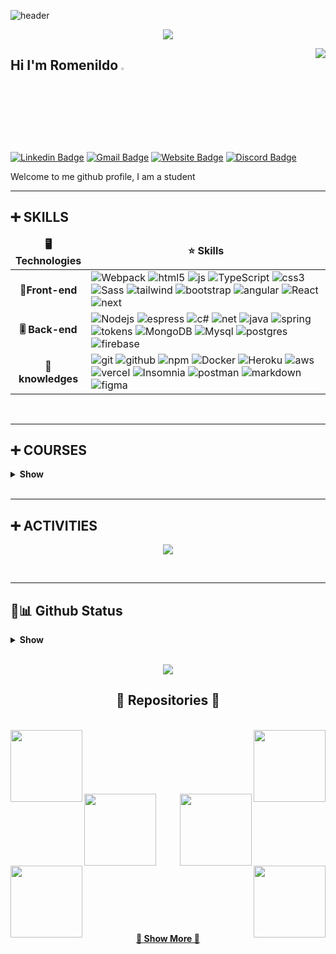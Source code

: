 
![header](https://capsule-render.vercel.app/api?type=wavING&color=0:7FFFD4,100:00FFFF&height=150&section=header&text=Romenildo%20Ferreira&fontSize=35&desc=Web%20Development&animation=twinkling&fontColor=ddd&fontAlignY=30)

<!--[![](https://github.com/Romenildo/Romenildo/blob/main/imgs/profile.png)](https://github.com/Romenildo)-->

<p align="center">
 <a href="https://github.com/DenverCoder1/readme-typing-svg"><img src="https://readme-typing-svg.herokuapp.com?lines=WELCOME+TO+MY+GITHUB;COMPUTER+SCIENCE+STUDENT;WEB+DEVELOPMENT;ALWAYS+LOOKING+FOR+NEW+TECHNOLOGIES;FULL+STACK;&center=true&height=50&font=georgia"></a>
</p>

<img align="right" src="https://visitor-badge.laobi.icu/badge?page_id=Romenildo.Romenildo">

## Hi I'm Romenildo <img src="https://media.giphy.com/media/hvRJCLFzcasrR4ia7z/giphy.gif" width="3%">


[![Linkedin Badge](https://img.shields.io/badge/-Romenildo-blue?style=flat&logo=Linkedin&logoColor=white&link=https://www.linkedin.com/in/romenildo-ferreira-3679561a2/)](romenildo-ferreira-3679561a2/)
[![Gmail Badge](https://img.shields.io/badge/-romenildoferreira@gmail.com-c14438?style=flat&logo=Gmail&logoColor=white&link=mailto:romenildoferreira@gmail.com)](mailto:romenildoferreira@gmail.com)
[![Website Badge](https://img.shields.io/badge/Romenildo.io-47CCCC?style=flat&logo=Google-Chrome&logoColor=white&link=/)](/)
[![Discord Badge](https://img.shields.io/badge/Discord-7289DA?style=flat&logo=discord&logoColor=white&link=mailto:romenildoferreira@gmail.com)](mailto:romenildoferreira@gmail.com)

Welcome to me github profile, I am a student
<br>


---   

## **➕ SKILLS**

<table align="center">
  <thead align="center">
    <tr>
      	<td><b>🖥 Technologies</b></td>
	<td><b>⭐ Skills</b></td>
    </tr>
  </thead>
  <tbody>
    <tr>
	    <td align="center" > <b>📱Front-end</b></td>
	    <td>
		    <img alt="Webpack" src="https://img.shields.io/badge/-Webpack-8DD6F9?style=flat-square&logo=webpack&logoColor=white" />
		    <img alt="html5" src="https://img.shields.io/badge/-HTML5-E34F26?style=flat-square&logo=html5&logoColor=white" />
		    <img alt="js" src="https://img.shields.io/badge/JavaScript-F7DF1E?style=flat-square&logo=javascript&logoColor=black" />
		    <img alt="TypeScript" src="https://img.shields.io/badge/-TypeScript-007ACC?style=flat-square&logo=typescript&logoColor=white" />
		    <img alt="css3" src="https://img.shields.io/badge/CSS-239120?&style=flat-square&logo=css3&logoColor=white" />
		    <img alt="Sass" src="https://img.shields.io/badge/-Sass-CC6699?style=flat-square&logo=sass&logoColor=white" />
		    <img alt="tailwind" src="https://img.shields.io/badge/Tailwind_CSS-38B2AC?style=flat-square&logo=tailwind-css&logoColor=white" />
		    <img alt="bootstrap" src="https://img.shields.io/badge/Bootstrap-563D7C?style=flat-square&logo=bootstrap&logoColor=white" />
		    <img alt="angular" src="https://img.shields.io/badge/-Angular-DD0031?style=flat-square&logo=angular&logoColor=white" />
		    <img alt="React" src="https://img.shields.io/badge/-React-45b8d8?style=flat-square&logo=react&logoColor=white" />  
		    <img alt="next" src="https://img.shields.io/badge/Next-black?style=flat-square&logo=next.js&logoColor=white" /> 
	    </td>
    </tr>
    <tr>
	   <td align="center"  > <b>🎚 Back-end</b></td>
	     <td width="600px">
		    <img alt="Nodejs" src="https://img.shields.io/badge/-Nodejs-43853d?style=flat-square&logo=Node.js&logoColor=white" />
		    <img alt="espress" src="https://img.shields.io/badge/Express.js-404D59?style=flat-square" />
		    <img alt="c#" src="https://img.shields.io/badge/C%23-239120?style=flat-square&logo=c-sharp&logoColor=white" />
		    <img alt="net" src="https://img.shields.io/badge/.NET-5C2D91?style=flat-square&logo=.net&logoColor=white" />
		    <img alt="java" src="https://img.shields.io/badge/Java-ED8B00?style=flat-squaree&logo=java&logoColor=white" />
		    <img alt="spring" src="https://img.shields.io/badge/Spring-6DB33F?style=flat-square&logo=spring&logoColor=white" />
		    <img alt="tokens" src="https://img.shields.io/badge/JWT-black?style=flat-square&logo=JSON%20web%20tokens" />
		    <img alt="MongoDB" src="https://img.shields.io/badge/-MongoDB-13aa52?style=flat-square&logo=mongodb&logoColor=white" />
		    <img alt="Mysql" src="https://img.shields.io/badge/MySQL-00000F?style=flat-square&logo=mysql&logoColor=white" />
		    <img alt="postgres" src="https://img.shields.io/badge/PostgreSQL-316192?style=flat-square&logo=postgresql&logoColor=white" />
		    <img alt="firebase" src="https://img.shields.io/badge/Firebase-F29D0C?style=flat-square&logo=firebase&logoColor=white" />
	    </td>
    </tr>
    <tr>
	    <td align="center" > <b>💾 knowledges</b></td>
	     <td >
		    <img alt="git" src="https://img.shields.io/badge/-Git-F05032?style=flat-square&logo=git&logoColor=white" />
		    <img alt="github" src="https://img.shields.io/badge/github-%23121011.svg?style=flat-square&logo=github&logoColor=white" />
		    <img alt="npm" src="https://img.shields.io/badge/-NPM-CB3837?style=flat-square&logo=npm&logoColor=white" />
		    <img alt="Docker" src="https://img.shields.io/badge/-Docker-46a2f1?style=flat-square&logo=docker&logoColor=white" />
		    <img alt="Heroku" src="https://img.shields.io/badge/-Heroku-430098?style=flat-square&logo=heroku&logoColor=white" />
		    <img alt="aws" src="https://img.shields.io/badge/Amazon_AWS-232F3E?style=flat-square&logo=amazon-aws&logoColor=white" />
		    <img alt="vercel" src="https://img.shields.io/badge/vercel-%23000000.svg?style=flat-square&logo=vercel&logoColor=white" />
		    <img alt="Insomnia" src="https://img.shields.io/badge/-Insomnia-5849BE?style=flat-square&logo=insomnia&logoColor=white" />
		    <img alt="postman" src="https://img.shields.io/badge/Postman-FF6C37?style=flat-square&logo=postman&logoColor=white" />
		    <img alt="markdown" src="https://img.shields.io/badge/Markdown-000000?style=flat-square&logo=markdown&logoColor=white" />
		    <img alt="figma" src="https://img.shields.io/badge/figma-%23F24E1E.svg?style=flat-square&logo=figma&logoColor=white" />
	    </td>
    </tr>
  </tbody>
</table>
<br/>

---   

## **➕ COURSES**

<details> 
  <summary><b>Show</b></summary>
  <br/>
  <table>
  <thead align="center">
    <tr>
      	<td><b>📚 COURSES</td>
	<td><b>🖋 NAME</b></td>
    </tr>
  </thead>
  <tbody>
   <tr>
	    <td align="center" > <img alt="udemy" src="https://img.shields.io/badge/Udemy-A435F0?style=flat-square&logo=Udemy&logoColor=white" /></td>
	    <td>
		    <a href="/" target="_blank">
			    Next.js e React - Curso Completo - Aprenda com Projetos(in progress)
		    </a>
	    </td>
    </tr>
    <tr>
	    <td align="center" > <img alt="udemy" src="https://img.shields.io/badge/Udemy-A435F0?style=flat-square&logo=Udemy&logoColor=white" /></td>
	    <td>
		    <a href="/" target="_blank">
			    React - The Complete Guide (incl Hooks, React Router, Redux)(in progress)
		    </a>
	    </td>
    </tr>
    <tr>
	    <td align="center" > <img alt="udemy" src="https://img.shields.io/badge/Udemy-A435F0?style=flat-square&logo=Udemy&logoColor=white" /></td>
	    <td>
		    <a href="https://www.udemy.com/certificate/UC-9ba5ea72-c7b2-4b5a-b6a2-66ef40fecda4/" target="_blank">
			    Node.js do Zero a Maestria com diversos Projetos
		    </a>
	    </td>
    </tr>
    <tr>
	   <td align="center"  >  <img alt="udemy" src="https://img.shields.io/badge/Udemy-A435F0?style=flat-square&logo=Udemy&logoColor=white" /></td>
	     <td>
		<a href="https://www.udemy.com/certificate/UC-8eb37280-e186-4831-b6b1-6ef39e806bfe/" target="_blank">
			    Formação Angular + Spring Boot
		    </a>
	    </td>
    </tr>
    <tr>
	    <td align="center" >  <img alt="udemy" src="https://img.shields.io/badge/Udemy-A435F0?style=flat-square&logo=Udemy&logoColor=white" /></td>
	     <td >
		    <a href="https://www.udemy.com/certificate/UC-e41c9125-eaa1-4526-ac2d-35be05732e40/" target="_blank">
			    Curso React + Redux: Fundamentos e 2 Apps 
		    </a>
	    </td>
    </tr>
    <tr>
	    <td align="center" > <img alt="udemy" src="https://img.shields.io/badge/Udemy-A435F0?style=flat-square&logo=Udemy&logoColor=white" /></td>
	    <td>
		    <a href="https://www.udemy.com/certificate/UC-ceccf2ac-12a0-486c-98ed-b3b53fc10565/" target="_blank">
			    REST API's RESTFul do 0 à AWS c. Spring Boot 3 Java e Docker
		    </a>
	    </td>
    </tr>
    <tr>
	    <td align="center" > <img alt="udemy" src="https://img.shields.io/badge/Udemy-A435F0?style=flat-square&logo=Udemy&logoColor=white" /></td>
	    <td>
		    <a href="https://www.udemy.com/certificate/UC-26760cec-d4b2-41e5-92bc-d3c4dd920980/" target="_blank">
			    Curso Web Moderno Completo com JavaScript 2022
		    </a>
	    </td>
    </tr>
    <tr>
	    <td align="center" ><img alt="npm" src="https://img.shields.io/badge/-Uniesp-CB3837?style=flat-square&logo=npm&logoColor=white" /></td>
	    <td>
		    <a href="https://github.com/Romenildo/Treinamento-GIT/blob/master/certificates/netAngular.png" target="_blank">
			    Extensão .Net Angular
		    </a>
	    </td>
    </tr>
  </tbody>
</table>
  
</details>


<br/>

---

## **➕ ACTIVITIES**

<p align="center"><img align="center" src="https://streak-stats.demolab.com?user=Romenildo&theme=vue-dark&hide_border=true&card_width=497"/></p>
  
 <br/>
 
 ---
 
 ## **🟰📊 Github Status**

<details> 
  <summary><b>Show</b></summary>
  <br/>
  <p align="center">
     <img src="https://github-readme-stats.vercel.app/api?username=Romenildo&count_private=true&show_icons=true&theme=vue-dark&line_height=40">
	    <img src="https://github-readme-stats.vercel.app/api/top-langs/?username=Romenildo&count_private=true&hide=scss,css,,ejs&theme=vue-dark&line_height=10">
  <p>
      <br/>
   <img src="https://github-readme-activity-graph.cyclic.app/graph?username=Romenildo&theme=react-dark" />
  <br/>
  </p>
  </p>
  <p align="center"> <img src="https://github-profile-trophy.vercel.app/?username=Romenildo&margin-w=0theme=dark"/></P>
</details>
<br/>
<p align="center">
  <img src="https://capsule-render.vercel.app/api?type=waving&color=0:7FFFD4,100:00FFFF&height=100&section=footer"/>
</p>

<h2 align="center">💠 Repositories 💠</h2>
<br>
<div width="100%" align="center">
  <a align="left"  href="https://github.com/Romenildo/Livroteria" title="Livroteria"><img align="left" height="115"  src="https://github-readme-stats.vercel.app/api/pin/?username=Romenildo&repo=Livroteria&theme=react&border_color=61dafb&border_radius=10"></a><a align="right" href="https://github.com/Romenildo/ng-rodoviaria" title="ng-rodoviaria"><img align="right" height="115" src="https://github-readme-stats.vercel.app/api/pin/?username=Romenildo&repo=ng-rodoviaria&theme=react&border_color=61dafb&border_radius=10"></a>
</div>
<br/><br/><br/><br/><br/><br/>
<div width="100%" align="center">
  <a align="left" href="https://github.com/Romenildo/admin-template" title="admin-template"><img align="left" height="115" src="https://github-readme-stats.vercel.app/api/pin/?username=Romenildo&repo=admin-template&theme=react&border_color=61dafb&border_radius=10"></a>
  <a align="right" href="https://github.com/Romenildo/pet-front" title="pet-front"><img align="right" height="115" src="https://github-readme-stats.vercel.app/api/pin/?username=Romenildo&repo=pet-front&theme=react&border_color=61dafb&border_radius=10"></a>
</div>
<br/><br/><br/><br/><br/><br/>
<div width="100%" align="center">
  <a align="left" href="https://github.com/Romenildo/Livroteria-back" title="Livroteria-back"><img align="left" height="115" src="https://github-readme-stats.vercel.app/api/pin/?username=Romenildo&repo=Livroteria-back&theme=react&border_color=61dafb&border_radius=10"></a>
  <a align="right" href="https://github.com/Romenildo/pet-api" title="pet-api"><img align="right" height="115" src="https://github-readme-stats.vercel.app/api/pin/?username=Romenildo&repo=pet-api&theme=react&border_color=61dafb&border_radius=10"></a>
</div>
<br/><br/><br/><br/><br/><br/>

<h4 align="center">
  <a href="https://github.com/Romenildo?tab=repositories" title="Show Repositories">💠 Show More 💠</a>
</h4>
 



